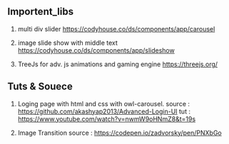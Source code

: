 ## Importent_libs

1. multi div slider 
      https://codyhouse.co/ds/components/app/carousel
2. image slide show with middle text 
      https://codyhouse.co/ds/components/app/slideshow
      
3. TreeJs for adv. js animations and gaming engine 
      https://threejs.org/
      
      
      
      
      
      
      
 ## Tuts & Souece
 
 1. Loging page with html and css with owl-carousel.
            source : https://github.com/akashyap2013/Advanced-Login-UI
            tut : https://www.youtube.com/watch?v=nwmW9oHNmZ8&t=19s
           
 2. Image Transition 
            source : https://codepen.io/zadvorsky/pen/PNXbGo
